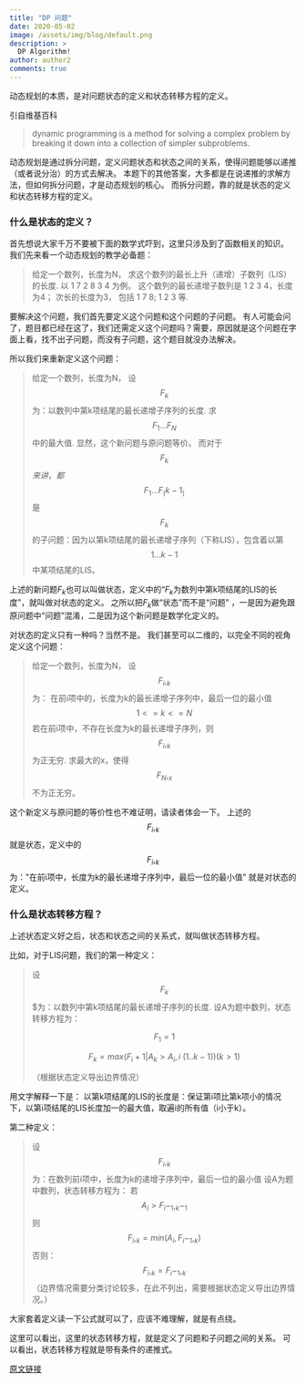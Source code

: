 ```yaml
---
title: "DP 问题"
date: 2020-05-02
image: /assets/img/blog/default.png
description: >
  DP Algorithm!
author: author2
comments: true
---
```




动态规划的本质，是对问题状态的定义和状态转移方程的定义。



引自维基百科

> dynamic programming is a method for solving a complex problem by breaking it down into a collection of simpler subproblems.

动态规划是通过拆分问题，定义问题状态和状态之间的关系，使得问题能够以递推（或者说分治）的方式去解决。
本题下的其他答案，大多都是在说递推的求解方法，但如何拆分问题，才是动态规划的核心。
而拆分问题，靠的就是状态的定义和状态转移方程的定义。

### 什么是状态的定义？

首先想说大家千万不要被下面的数学式吓到，这里只涉及到了函数相关的知识。
我们先来看一个动态规划的教学必备题：

> 给定一个数列，长度为N，
> 求这个数列的最长上升（递增）子数列（LIS）的长度.
> 以 1 7 2 8 3 4 为例。
> 这个数列的最长递增子数列是 1 2 3 4，长度为4；
> 次长的长度为3， 包括 1 7 8; 1 2 3 等.

要解决这个问题，我们首先要定义这个问题和这个问题的子问题。
有人可能会问了，题目都已经在这了，我们还需定义这个问题吗？需要，原因就是这个问题在字面上看，找不出子问题，而没有子问题，这个题目就没办法解决。

所以我们来重新定义这个问题：

> 给定一个数列，长度为N，
> 设 $$F_k$$ 为：以数列中第k项结尾的最长递增子序列的长度.
> 求 $$F_1...F_N$$ 中的最大值.
> 显然，这个新问题与原问题等价。
> 而对于$$F_k$$$来讲，都$ $$F_1...F_(k - 1_)$$ 是 $$F_k$$ 的子问题：因为以第k项结尾的最长递增子序列（下称LIS），包含着以第 $$1...k-1$$ 中某项结尾的LIS。

上述的新问题$F_k$也可以叫做状态，定义中的“$F_k$为数列中第k项结尾的LIS的长度”，就叫做对状态的定义。
之所以把$F_k$做“状态”而不是“问题” ，一是因为避免跟原问题中“问题”混淆，二是因为这个新问题是数学化定义的。

对状态的定义只有一种吗？当然不是。
我们甚至可以二维的，以完全不同的视角定义这个问题：

> 给定一个数列，长度为N，
> 设$$F_i,_k$$为：
> 在前i项中的，长度为k的最长递增子序列中，最后一位的最小值 $$1<= k <=N$$
> 若在前i项中，不存在长度为k的最长递增子序列，则$$F_i,_k$$为正无穷.
> 求最大的x，使得$$F_N,_x$$不为正无穷。

这个新定义与原问题的等价性也不难证明，请读者体会一下。
上述的$$F_i,_k$$就是状态，定义中的$$F_i,_k$$为："在前i项中，长度为k的最长递增子序列中，最后一位的最小值” 就是对状态的定义。

### 什么是状态转移方程？

上述状态定义好之后，状态和状态之间的关系式，就叫做状态转移方程。

比如，对于LIS问题，我们的第一种定义：

> 设$$F_ k$$$为：以数列中第k项结尾的最长递增子序列的长度.
> 设A为题中数列，状态转移方程为：
>
> $$F_1 = 1$$
>
> $$F_k = max(F_i + 1 | A_k > A_i, i~(1..k-1))(k > 1)$$
>
>  （根据状态定义导出边界情况）

用文字解释一下是：
以第k项结尾的LIS的长度是：保证第i项比第k项小的情况下，以第i项结尾的LIS长度加一的最大值，取遍i的所有值（i小于k）。

第二种定义：

> 设$$F_i, _k$$为：在数列前i项中，长度为k的递增子序列中，最后一位的最小值
> 设A为题中数列，状态转移方程为：
> 若 $$A_i > F_i-_1, _k-_1$$ 则 $$F_i,_k = min(A_i, F_i-_1,_k)$$
> 否则：$$F_i, _k = F_i-_1, _k$$
> （边界情况需要分类讨论较多，在此不列出，需要根据状态定义导出边界情况。）

大家套着定义读一下公式就可以了，应该不难理解，就是有点绕。

这里可以看出，这里的状态转移方程，就是定义了问题和子问题之间的关系。
可以看出，状态转移方程就是带有条件的递推式。



[原文链接](https://blog.csdn.net/qq742762377/java/article/details/80862299)

